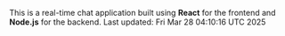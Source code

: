 This is a real-time chat application built using **React** for the frontend and **Node.js** for the backend.
Last updated: Fri Mar 28 04:10:16 UTC 2025
